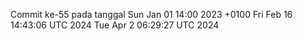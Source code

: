 Commit ke-55 pada tanggal Sun Jan 01 14:00 2023 +0100
Fri Feb 16 14:43:06 UTC 2024
Tue Apr  2 06:29:27 UTC 2024
